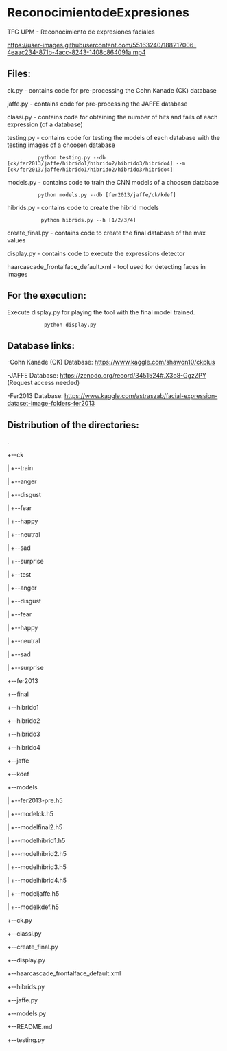 # ReconocimientodeExpresiones
TFG UPM - Reconocimiento de expresiones faciales




https://user-images.githubusercontent.com/55163240/188217006-4eaac234-871b-4acc-8243-1408c864091a.mp4


## Files:

ck.py - contains code for pre-processing the Cohn Kanade (CK) database

jaffe.py - contains code for pre-processing the JAFFE database

classi.py - contains code for obtaining the number of hits and fails of each expression (of a database)

testing.py - contains code for testing the models of each database with the testing images of a choosen database
              
              python testing.py --db [ck/fer2013/jaffe/hibrido1/hibrido2/hibrido3/hibrido4] --m [ck/fer2013/jaffe/hibrido1/hibrido2/hibrido3/hibrido4]
              
models.py - contains code to train the CNN models of a choosen database

              python models.py --db [fer2013/jaffe/ck/kdef]
              
hibrids.py - contains code to create the hibrid models       

               python hibrids.py --h [1/2/3/4]
                             
create_final.py - contains code to create the final database of the max values  

display.py - contains code to execute the expressions detector


haarcascade_frontalface_default.xml -  tool used for detecting faces in images


## For the execution:

Execute display.py for playing the tool with the final model trained.

                python display.py

## Database links:

-Cohn Kanade (CK) Database: https://www.kaggle.com/shawon10/ckplus

-JAFFE Database: https://zenodo.org/record/3451524#.X3o8-GgzZPY (Request access needed)

-Fer2013 Database: https://www.kaggle.com/astraszab/facial-expression-dataset-image-folders-fer2013

## Distribution of the directories:

.

+--ck

| +--train

|    +--anger

|    +--disgust

|    +--fear

|    +--happy

|    +--neutral

|    +--sad

|    +--surprise

| +--test

|    +--anger

|    +--disgust

|    +--fear

|    +--happy

|    +--neutral

|    +--sad

|    +--surprise

+--fer2013

+--final

+--hibrido1

+--hibrido2

+--hibrido3

+--hibrido4

+--jaffe

+--kdef

+--models

| +--fer2013-pre.h5

| +--modelck.h5

| +--modelfinal2.h5

| +--modelhibrid1.h5

| +--modelhibrid2.h5

| +--modelhibrid3.h5

| +--modelhibrid4.h5

| +--modeljaffe.h5

| +--modelkdef.h5

+--ck.py

+--classi.py

+--create_final.py

+--display.py

+--haarcascade_frontalface_default.xml

+--hibrids.py

+--jaffe.py

+--models.py

+--README.md

+--testing.py
